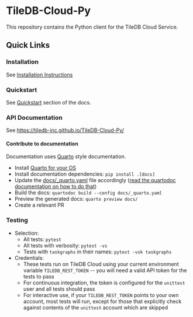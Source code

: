 # TileDB-Cloud-Py

This repository contains the Python client for the TileDB Cloud Service.

## Quick Links

### Installation

See [Installation Instructions](https://docs.tiledb.com/cloud/client-api/installation)

### Quickstart

See [Quickstart](https://docs.tiledb.com/cloud/quickstart) section of the docs.

### API Documentation

See https://tiledb-inc.github.io/TileDB-Cloud-Py/

#### Contribute to documentation

Documentation uses [Quarto](https://quarto.org/) style documentation.

- Install [Quarto for your OS](https://quarto.org/docs/get-started/)
- Install documentation dependencies: `pip install .[docs]`
- Update the [docs/\_quarto.yaml](docs/_quarto.yaml) file accordingly ([read the quartodoc documentation on how to do that](https://quarto.org/docs/get-started/))
- Build the docs: `quartodoc build --config docs/_quarto.yaml`
- Preview the generated docs: `quarto preview docs/`
- Create a relevant PR

### Testing

- Selection:
  - All tests: `pytest`
  - All tests with verbosity: `pytest -vs`
  - Tests with `taskgraphs` in their names: `pytest -vsk taskgraphs`
- Credentials:
  - These tests run on TileDB Cloud using your current environment variable `TILEDB_REST_TOKEN` -- you will need a valid API token for the tests to pass
  - For continuous integration, the token is configured for the `unittest` user and all tests should pass
  - For interactive use, if your `TILEDB_REST_TOKEN` points to your own account, most tests will run, except for those that explicitly check against contents of the `unittest` account which are skipped
